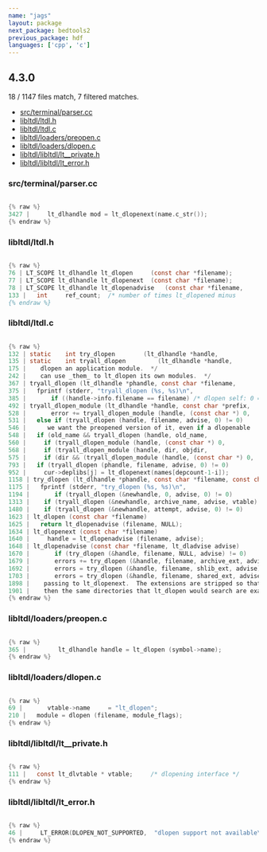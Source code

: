 ```yaml
---
name: "jags"
layout: package
next_package: bedtools2
previous_package: hdf
languages: ['cpp', 'c']
---
```

## 4.3.0
18 / 1147 files match, 7 filtered matches.

 - [src/terminal/parser.cc](#srcterminalparsercc)
 - [libltdl/ltdl.h](#libltdlltdlh)
 - [libltdl/ltdl.c](#libltdlltdlc)
 - [libltdl/loaders/preopen.c](#libltdlloaderspreopenc)
 - [libltdl/loaders/dlopen.c](#libltdlloadersdlopenc)
 - [libltdl/libltdl/lt__private.h](#libltdllibltdllt__privateh)
 - [libltdl/libltdl/lt_error.h](#libltdllibltdllt_errorh)

### src/terminal/parser.cc

```cpp

{% raw %}
3427 |     lt_dlhandle mod = lt_dlopenext(name.c_str());
{% endraw %}

```
### libltdl/ltdl.h

```c

{% raw %}
76 | LT_SCOPE lt_dlhandle lt_dlopen		(const char *filename);
77 | LT_SCOPE lt_dlhandle lt_dlopenext	(const char *filename);
78 | LT_SCOPE lt_dlhandle lt_dlopenadvise	(const char *filename,
133 |   int		ref_count;	/* number of times lt_dlopened minus
{% endraw %}

```
### libltdl/ltdl.c

```c

{% raw %}
132 | static	int	try_dlopen	      (lt_dlhandle *handle,
135 | static	int	tryall_dlopen	      (lt_dlhandle *handle,
175 |    dlopen an application module.  */
242 | 	 can use _them_ to lt_dlopen its own modules.  */
367 | tryall_dlopen (lt_dlhandle *phandle, const char *filename,
375 |   fprintf (stderr, "tryall_dlopen (%s, %s)\n",
385 |       if ((handle->info.filename == filename) /* dlopen self: 0 == 0 */
492 | tryall_dlopen_module (lt_dlhandle *handle, const char *prefix,
528 |       error += tryall_dlopen_module (handle, (const char *) 0,
531 |   else if (tryall_dlopen (handle, filename, advise, 0) != 0)
546 |      we want the preopened version of it, even if a dlopenable
548 |   if (old_name && tryall_dlopen (handle, old_name,
560 | 	  if (tryall_dlopen_module (handle, (const char *) 0,
568 | 	  if (tryall_dlopen_module (handle, dir, objdir,
575 | 	  if (dir && (tryall_dlopen_module (handle, (const char *) 0,
793 |   if (tryall_dlopen (phandle, filename, advise, 0) != 0)
952 | 	  cur->deplibs[j] = lt_dlopenext(names[depcount-1-i]);
1158 | try_dlopen (lt_dlhandle *phandle, const char *filename, const char *ext,
1175 |   fprintf (stderr, "try_dlopen (%s, %s)\n",
1194 |       if (tryall_dlopen (&newhandle, 0, advise, 0) != 0)
1313 | 	  if (tryall_dlopen (&newhandle, archive_name, advise, vtable) == 0)
1480 | 	  if (tryall_dlopen (&newhandle, attempt, advise, 0) != 0)
1623 | lt_dlopen (const char *filename)
1625 |   return lt_dlopenadvise (filename, NULL);
1634 | lt_dlopenext (const char *filename)
1640 |     handle = lt_dlopenadvise (filename, advise);
1648 | lt_dlopenadvise (const char *filename, lt_dladvise advise)
1670 |       if (try_dlopen (&handle, filename, NULL, advise) != 0)
1679 |       errors += try_dlopen (&handle, filename, archive_ext, advise);
1692 |       errors = try_dlopen (&handle, filename, shlib_ext, advise);
1703 |       errors = try_dlopen (&handle, filename, shared_ext, advise);
1898 |    passing to lt_dlopenext.  The extensions are stripped so that
1901 |    then the same directories that lt_dlopen would search are examined.  */
{% endraw %}

```
### libltdl/loaders/preopen.c

```c

{% raw %}
365 | 		  lt_dlhandle handle = lt_dlopen (symbol->name);
{% endraw %}

```
### libltdl/loaders/dlopen.c

```c

{% raw %}
69 |       vtable->name		= "lt_dlopen";
210 |   module = dlopen (filename, module_flags);
{% endraw %}

```
### libltdl/libltdl/lt__private.h

```c

{% raw %}
111 |   const lt_dlvtable *	vtable;		/* dlopening interface */
{% endraw %}

```
### libltdl/libltdl/lt_error.h

```c

{% raw %}
46 |     LT_ERROR(DLOPEN_NOT_SUPPORTED,  "dlopen support not available\0")	\
{% endraw %}

```